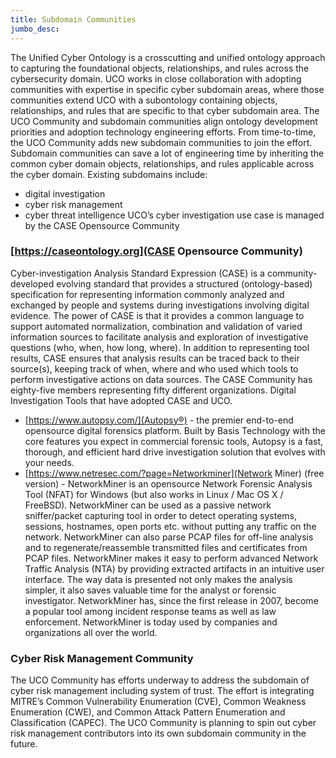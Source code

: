 ```yaml
---
title: Subdomain Communities
jumbo_desc:
---
```

The Unified Cyber Ontology is a crosscutting and unified ontology approach to capturing the foundational objects, relationships, and rules across the cybersecurity domain. UCO works in close collaboration with adopting communities with expertise in specific cyber subdomain areas, where those communities extend UCO with a subontology containing objects, relationships, and rules that are specific to that cyber subdomain area. The UCO Community and subdomain communities align ontology development priorities and adoption technology engineering efforts. From time-to-time, the UCO Community adds new subdomain communities to join the effort. Subdomain communities can save a lot of engineering time by inheriting the common cyber domain objects, relationships, and rules applicable across the cyber domain.
Existing subdomains include:
- digital investigation
- cyber risk management
- cyber threat intelligence
UCO’s cyber investigation use case is managed by the CASE Opensource Community

### [https://caseontology.org](CASE Opensource Community)
Cyber-investigation Analysis Standard Expression (CASE) is a community-developed evolving standard that provides a structured (ontology-based) specification for representing information commonly analyzed and exchanged by people and systems during investigations involving digital evidence. The power of CASE is that it provides a common language to support automated normalization, combination and validation of varied information sources to facilitate analysis and exploration of investigative questions (who, when, how long, where). In addition to representing tool results, CASE ensures that analysis results can be traced back to their source(s), keeping track of when, where and who used which tools to perform investigative actions on data sources.
The CASE Community has eighty-five members representing fifty different organizations.
Digital Investigation Tools that have adopted CASE and UCO.
- [https://www.autopsy.com/](Autopsy®) - the premier end-to-end opensource digital forensics platform. Built by Basis Technology with the core features you expect in commercial forensic tools, Autopsy is a fast, thorough, and efficient hard drive investigation solution that evolves with your needs.
- [https://www.netresec.com/?page=Networkminer](Network Miner) (free version) - NetworkMiner is an opensource Network Forensic Analysis Tool (NFAT) for Windows (but also works in Linux / Mac OS X / FreeBSD). NetworkMiner can be used as a passive network sniffer/packet capturing tool in order to detect operating systems, sessions, hostnames, open ports etc. without putting any traffic on the network. NetworkMiner can also parse PCAP files for off-line analysis and to regenerate/reassemble transmitted files and certificates from PCAP files. NetworkMiner makes it easy to perform advanced Network Traffic Analysis (NTA) by providing extracted artifacts in an intuitive user interface. The way data is presented not only makes the analysis simpler, it also saves valuable time for the analyst or forensic investigator. NetworkMiner has, since the first release in 2007, become a popular tool among incident response teams as well as law enforcement. NetworkMiner is today used by companies and organizations all over the world.


### Cyber Risk Management Community
The UCO Community has efforts underway to address the subdomain of cyber risk management including system of trust. The effort is integrating MITRE’s Common Vulnerability Enumeration (CVE), Common Weakness Enumeration (CWE), and Common Attack Pattern Enumeration and Classification (CAPEC). The UCO Community is planning to spin out cyber risk management contributors into its own subdomain community in the future.
